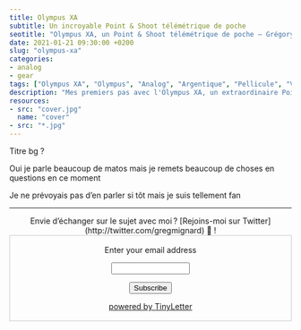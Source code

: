 ```yaml
---
title: Olympus XA
subtitle: Un incroyable Point & Shoot télémétrique de poche
seotitle: "Olympus XA, un Point & Shoot télémétrique de poche — Grégory Mignard"
date: 2021-01-21 09:30:00 +0200
slug: "olympus-xa"
categories:
- analog
- gear
tags: ["Olympus XA", "Olympus", "Analog", "Argentique", "Pellicule", "Vintage", "Yoshihisha Maitani", "Zuiko"]
description: "Mes premiers pas avec l'Olympus XA, un extraordinaire Point & Shoot télémétrique de poche argentique, idéal pour la photo de rue ou en voyages."
resources:
- src: "cover.jpg"
  name: "cover"
- src: "*.jpg"
---
```



Titre bg ?

Oui je parle beaucoup de matos mais je remets beaucoup de choses en questions en ce moment

Je ne prévoyais pas d’en parler si tôt mais je suis tellement fan



***

<center>Envie d’échanger sur le sujet avec moi ? [Rejoins-moi sur Twitter](http://twitter.com/gregmignard) 🐥 !</br>

<form style="border:1px solid #ccc;padding:3px;text-align:center;" action="https://tinyletter.com/captainyvon" method="post" target="popupwindow" onsubmit="window.open('https://tinyletter.com/captainyvon', 'popupwindow', 'scrollbars=yes,width=800,height=600');return true"><p><label for="tlemail">Enter your email address</label></p><p><input type="text" style="width:140px" name="email" id="tlemail" /></p><input type="hidden" value="1" name="embed"/><input type="submit" value="Subscribe" /><p><a href="https://tinyletter.com" target="_blank">powered by TinyLetter</a></p></form>
</center>
